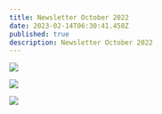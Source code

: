 ```yaml
---
title: Newsletter October 2022
date: 2023-02-14T06:30:41.458Z
published: true
description: Newsletter October 2022
---
```

![](/images/uploads/reaching-c-oct-2022_1.png)

![](/images/uploads/reaching-b-oct-2022_2.png)

![](/images/uploads/reaching-a-oct-2022_3.png)

